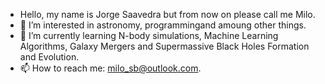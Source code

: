 - Hello, my name is Jorge Saavedra but from now on please call me Milo.
- 👀 I’m interested in astronomy, programmingand amoung other things. 
- 🌱 I’m currently learning N-body simulations, Machine Learning Algorithms, Galaxy Mergers and Supermassive Black Holes Formation and Evolution.
- 📫 How to reach me: milo_sb@outlook.com.

<!---
astro-milo/astro-milo is a ✨ special ✨ repository because its `README.md` (this file) appears on your GitHub profile.
You can click the Preview link to take a look at your changes.
--->
